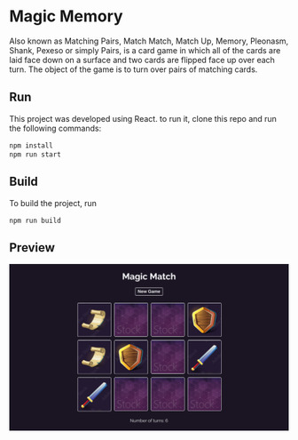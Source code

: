# Magic Memory

Also known as Matching Pairs, Match Match, Match Up, Memory, Pleonasm, Shank, Pexeso or simply Pairs, is a card game in which all of the cards are laid face down on a surface and two cards are flipped face up over each turn. The object of the game is to turn over pairs of matching cards.

## Run

This project was developed using React. to run it, clone this repo and run the following commands:

```
npm install
npm run start
```

## Build

To build the project, run

```
npm run build
```

## Preview

![preview](preview/preview.png)
